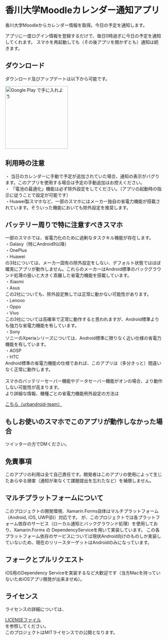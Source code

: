 <h1>香川大学Moodleカレンダー通知アプリ</h1>
香川大学Moodleからカレンダー情報を取得。今日の予定を通知します。

アプリに一度ログイン情報を登録するだけで、毎日0時過ぎに今日の予定を通知してくれます。
スマホを再起動しても（その後アプリを開かずとも）通知は続きます。

<h2>ダウンロード</h2>
ダウンロード及びアップデートは以下から可能です。

<a href='https://play.google.com/store/apps/details?id=tech.taksas.k_moodlenotifier&pcampaignid=pcampaignidMKT-Other-global-all-co-prtnr-py-PartBadge-Mar2515-1'><img width="200px" alt='Google Play で手に入れよう' src='https://play.google.com/intl/ja/badges/static/images/badges/ja_badge_web_generic.png'/></a>

<h2>利用時の注意</h2>
・ 当日のカレンダーに手動で予定が追加されていた場合、通知の表示がバグります。このアプリを使用する場合は予定の手動追加はお控えください。
<br>
・ 「電池の最適化」機能は必ず除外設定をしてください。（アプリの起動時の指示に従うことで設定が可能です）
<br>
・Huawei製スマホなど、一部のスマホにはメーカー独自の省電力機能が搭載されています。そういった機能においても除外設定を推奨します。
<h2>バッテリー周りで特に注意すべきスマホ</h2>
一部のスマホでは、省電力化のために過剰なタスクキル機能が存在します。
<br>
・Galaxy（特にAndroid9以降）
<br>
・OnePlus
<br>
・Huawei
<br>
の3社については、メーカー固有の除外設定をしない、デフォルト状態ではほぼ確実にアプリが動作しません。これらのメーカーはAndroid標準のバックグラウンド処理の扱いと大きく乖離した省電力機能を搭載しています。
<br>
・Xiaomi
<br>
・Asus
<br>
この2社についても、除外設定無しでは正常に動かない可能性があります。
<br>
・Lenovo
<br>
・Oppo
<br>
・Vivo
<br>
この3社については高確率で正常に動作すると思われますが、Android標準よりも強力な省電力機能を有しています。
<br>
・Sony
<br>
ソニーのXperiaシリーズについては、Android標準に限りなく近い仕様の省電力機能を有しています。
<br>
・AOSP
<br>
・HTC
<br>
Android標準の省電力機能の仕様であれば、このアプリは（多分きっと）間違いなく正常に動作します。
<br>
<br>
スマホのバッテリーセーバー機能やデータセーバー機能がオンの場合、より動作しない可能性が高まります。
<br>
より詳細な情報、機種ごとの省電力機能例外設定の方法は

[こちら（urbandroid-team）](https://dontkillmyapp.com/) 

<h2>もしお使いのスマホでこのアプリが動作しなかった場合</h2>
ツイッターの方でDMください。
<h2>免責事項</h2>
このアプリの利用は全て自己責任です。開発者はこのアプリの使用によって生じたあらゆる損害（通知が来なくて課題提出を忘れたなど）を補償しません。

<h2>マルチプラットフォームについて</h2>
このプロジェクトの開発環境、Xamarin.Forms自体はマルチプラットフォーム（Android, iOS, UWP(β)）対応です。
が、このプロジェクトでは各プラットフォーム依存のサービス（ローカル通知とバックグラウンド処理）を使用しており、Xamarin.Forms の DependencyServiceを用いて実装しています。
この各プラットフォーム依存のサービスについては現状Android向けのものしか実装していないため、現在のリリースターゲットはAndroidのみになっています。

<h2>フォークとプルリクエスト</h2>
iOS用のDependency Serviceを実装するなど大歓迎です（当方Macを持っていないためiOSアプリ開発が出来ませぬ）。

<h2>ライセンス</h2>
ライセンスの詳細については、

[LICENSEファイル](https://github.com/taksas/K-MoodleNotifier/blob/master/LICENSE) 
<br>
を参照してください。
<br>
このプロジェクトはMITライセンスでの公開となります。
